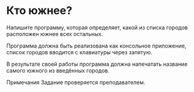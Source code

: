 # Кто южнее?
Напишите программу, которая определяет, какой из списка городов расположен южнее всех остальных.

Программа должна быть реализована как консольное приложение, список городов вводится с клавиатуры через запятую.

В результате своей работы программа должна напечатать название самого южного из введённых городов.

Примечания
Задание проверяется преподавателем.